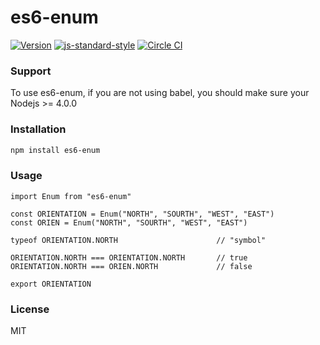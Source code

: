 # es6-enum

[![Version](http://img.shields.io/npm/v/es6-enum.svg)](https://www.npmjs.org/package/es6-enum)
[![js-standard-style](https://img.shields.io/badge/code%20style-standard-brightgreen.svg?style=flat)](https://github.com/feross/standard)
[![Circle CI](https://circleci.com/gh/wwayne/es6-enum/tree/master.svg?style=svg)](https://circleci.com/gh/wwayne/es6-enum/tree/master)

### Support
To use es6-enum, if you are not using babel, you should make sure your Nodejs >= 4.0.0

### Installation

```sh
npm install es6-enum
```

### Usage

```
import Enum from "es6-enum"

const ORIENTATION = Enum("NORTH", "SOURTH", "WEST", "EAST")
const ORIEN = Enum("NORTH", "SOURTH", "WEST", "EAST")

typeof ORIENTATION.NORTH                      // "symbol"

ORIENTATION.NORTH === ORIENTATION.NORTH       // true
ORIENTATION.NORTH === ORIEN.NORTH             // false
 
export ORIENTATION
```


### License

MIT
